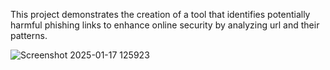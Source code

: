This project demonstrates the creation of a tool that identifies potentially harmful phishing links to enhance online security by analyzing url and their patterns.

![Screenshot 2025-01-17 125923](https://github.com/user-attachments/assets/258949bc-c858-44ae-a652-10c6292dccb9)
